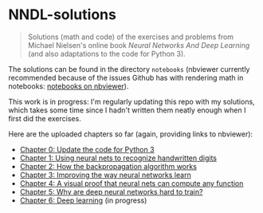 # NNDL-solutions

> Solutions (math and code) of the exercises and problems from Michael Nielsen's online book *Neural Networks And Deep Learning* (and also adaptations to the code for Python 3).

The solutions can be found in the directory ```notebooks``` (nbviewer currently recommended because of the issues Github has with rendering math in notebooks: [notebooks on nbviewer](https://nbviewer.jupyter.org/github/nndl-solutions/NNDL-solutions/tree/master/notebooks/)).

This work is in progress: I'm regularly updating this repo with my solutions, which takes some time since I hadn't written them neatly enough when I first did the exercises.

Here are the uploaded chapters so far (again, providing links to nbviewer):

* [Chapter 0: Update the code for Python 3](https://nbviewer.jupyter.org/github/nndl-solutions/NNDL-solutions/blob/master/notebooks/chap-0-update-code-for-python3.ipynb)
* [Chapter 1: Using neural nets to recognize handwritten digits](https://nbviewer.jupyter.org/github/nndl-solutions/NNDL-solutions/blob/master/notebooks/chap-1-using-neural-nets-to-recognize-handwritten-digits.ipynb)
* [Chapter 2: How the backpropagation algorithm works](https://nbviewer.jupyter.org/github/nndl-solutions/NNDL-solutions/blob/master/notebooks/chap-2-how-the-backpropagation-algorithm-works.ipynb)
* [Chapter 3: Improving the way neural networks learn](https://nbviewer.jupyter.org/github/nndl-solutions/NNDL-solutions/blob/master/notebooks/chap-3-improving-the-way-neural-networks-learn.ipynb)
* [Chapter 4: A visual proof that neural nets can compute any function](https://nbviewer.jupyter.org/github/nndl-solutions/NNDL-solutions/blob/master/notebooks/chap-4-a-visual-proof-that-neural-nets-can-compute-any-function.ipynb)
* [Chapter 5: Why are deep neural networks hard to train?](https://nbviewer.jupyter.org/github/nndl-solutions/NNDL-solutions/blob/master/notebooks/chap-5-why-are-deep-neural-networks-hard-to-train.ipynb)
* [Chapter 6: Deep learning](https://nbviewer.jupyter.org/github/nndl-solutions/NNDL-solutions/blob/master/notebooks/chap-6-deep-learning.ipynb) (in progress)